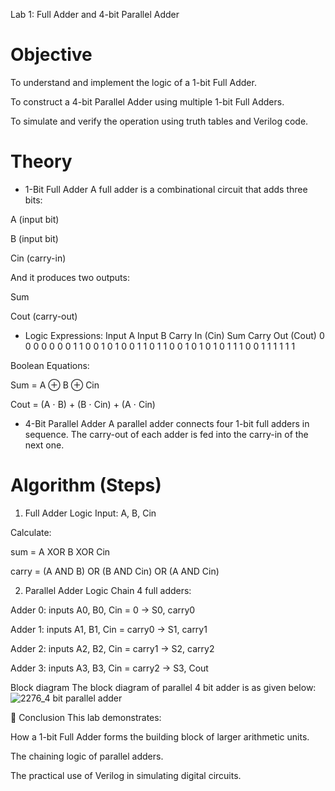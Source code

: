 Lab 1: Full Adder and 4-bit Parallel Adder
# Objective
To understand and implement the logic of a 1-bit Full Adder.

To construct a 4-bit Parallel Adder using multiple 1-bit Full Adders.

To simulate and verify the operation using truth tables and Verilog code.

# Theory
- 1-Bit Full Adder
A full adder is a combinational circuit that adds three bits:

A (input bit)

B (input bit)

Cin (carry-in)

And it produces two outputs:

Sum

Cout (carry-out)

- Logic Expressions:
Input A	Input B	Carry In (Cin)	Sum	Carry Out (Cout)
0	         0	      0           	0	       0
0          0	      1	            1	       0
0	         1	      0             1	       0
0	         1	      1	            0	       1
1	         0	      0	            1	       0
1          0      	1	            0      	 1
1	         1	      0	            0	       1
1	         1      	1      	      1        1

Boolean Equations:

Sum = A ⊕ B ⊕ Cin

Cout = (A ⋅ B) + (B ⋅ Cin) + (A ⋅ Cin)

- 4-Bit Parallel Adder
A parallel adder connects four 1-bit full adders in sequence.
The carry-out of each adder is fed into the carry-in of the next one.

#  Algorithm (Steps)
1. Full Adder Logic
Input: A, B, Cin

Calculate:

sum = A XOR B XOR Cin

carry = (A AND B) OR (B AND Cin) OR (A AND Cin)

2. Parallel Adder Logic
Chain 4 full adders:

Adder 0: inputs A0, B0, Cin = 0 → S0, carry0

Adder 1: inputs A1, B1, Cin = carry0 → S1, carry1

Adder 2: inputs A2, B2, Cin = carry1 → S2, carry2

Adder 3: inputs A3, B3, Cin = carry2 → S3, Cout


Block diagram
The block diagram of parallel 4 bit adder is as given below:
![2276_4 bit parallel adder](https://github.com/user-attachments/assets/6b69f7bb-4589-499a-96d7-4ff9be7948cf)

📝 Conclusion
This lab demonstrates:

How a 1-bit Full Adder forms the building block of larger arithmetic units.

The chaining logic of parallel adders.

The practical use of Verilog in simulating digital circuits.


